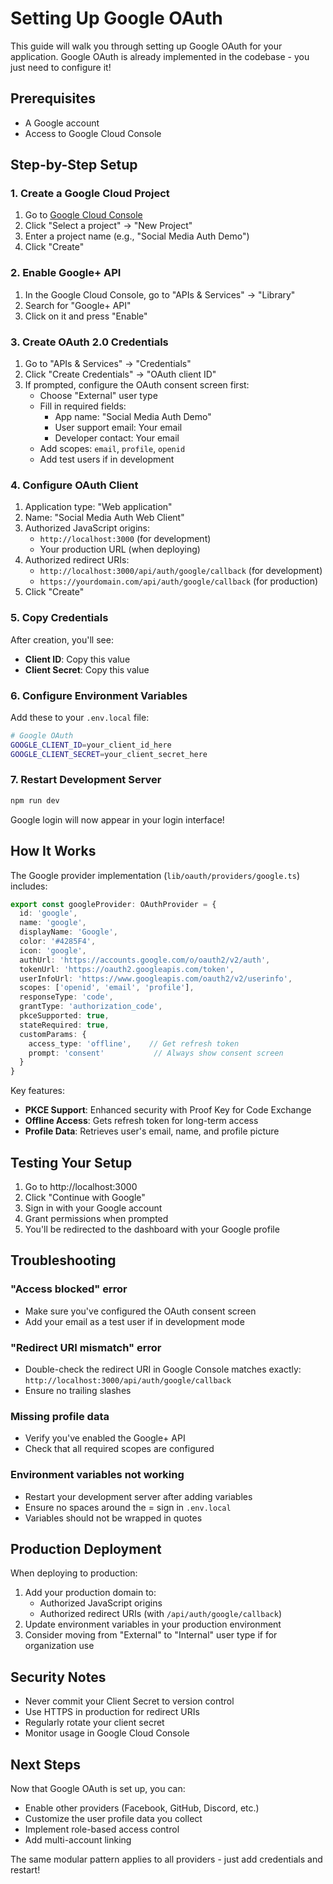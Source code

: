 # Setting Up Google OAuth

This guide will walk you through setting up Google OAuth for your application. Google OAuth is already implemented in the codebase - you just need to configure it!

## Prerequisites

- A Google account
- Access to Google Cloud Console

## Step-by-Step Setup

### 1. Create a Google Cloud Project

1. Go to [Google Cloud Console](https://console.cloud.google.com/)
2. Click "Select a project" → "New Project"
3. Enter a project name (e.g., "Social Media Auth Demo")
4. Click "Create"

### 2. Enable Google+ API

1. In the Google Cloud Console, go to "APIs & Services" → "Library"
2. Search for "Google+ API"
3. Click on it and press "Enable"

### 3. Create OAuth 2.0 Credentials

1. Go to "APIs & Services" → "Credentials"
2. Click "Create Credentials" → "OAuth client ID"
3. If prompted, configure the OAuth consent screen first:
   - Choose "External" user type
   - Fill in required fields:
     - App name: "Social Media Auth Demo"
     - User support email: Your email
     - Developer contact: Your email
   - Add scopes: `email`, `profile`, `openid`
   - Add test users if in development

### 4. Configure OAuth Client

1. Application type: "Web application"
2. Name: "Social Media Auth Web Client"
3. Authorized JavaScript origins:
   - `http://localhost:3000` (for development)
   - Your production URL (when deploying)
4. Authorized redirect URIs:
   - `http://localhost:3000/api/auth/google/callback` (for development)
   - `https://yourdomain.com/api/auth/google/callback` (for production)
5. Click "Create"

### 5. Copy Credentials

After creation, you'll see:
- **Client ID**: Copy this value
- **Client Secret**: Copy this value

### 6. Configure Environment Variables

Add these to your `.env.local` file:

```bash
# Google OAuth
GOOGLE_CLIENT_ID=your_client_id_here
GOOGLE_CLIENT_SECRET=your_client_secret_here
```

### 7. Restart Development Server

```bash
npm run dev
```

Google login will now appear in your login interface!

## How It Works

The Google provider implementation (`lib/oauth/providers/google.ts`) includes:

```typescript
export const googleProvider: OAuthProvider = {
  id: 'google',
  name: 'google',
  displayName: 'Google',
  color: '#4285F4',
  icon: 'google',
  authUrl: 'https://accounts.google.com/o/oauth2/v2/auth',
  tokenUrl: 'https://oauth2.googleapis.com/token',
  userInfoUrl: 'https://www.googleapis.com/oauth2/v2/userinfo',
  scopes: ['openid', 'email', 'profile'],
  responseType: 'code',
  grantType: 'authorization_code',
  pkceSupported: true,
  stateRequired: true,
  customParams: {
    access_type: 'offline',    // Get refresh token
    prompt: 'consent'           // Always show consent screen
  }
}
```

Key features:
- **PKCE Support**: Enhanced security with Proof Key for Code Exchange
- **Offline Access**: Gets refresh token for long-term access
- **Profile Data**: Retrieves user's email, name, and profile picture

## Testing Your Setup

1. Go to http://localhost:3000
2. Click "Continue with Google"
3. Sign in with your Google account
4. Grant permissions when prompted
5. You'll be redirected to the dashboard with your Google profile

## Troubleshooting

### "Access blocked" error
- Make sure you've configured the OAuth consent screen
- Add your email as a test user if in development mode

### "Redirect URI mismatch" error
- Double-check the redirect URI in Google Console matches exactly:
  `http://localhost:3000/api/auth/google/callback`
- Ensure no trailing slashes

### Missing profile data
- Verify you've enabled the Google+ API
- Check that all required scopes are configured

### Environment variables not working
- Restart your development server after adding variables
- Ensure no spaces around the = sign in `.env.local`
- Variables should not be wrapped in quotes

## Production Deployment

When deploying to production:

1. Add your production domain to:
   - Authorized JavaScript origins
   - Authorized redirect URIs (with `/api/auth/google/callback`)
2. Update environment variables in your production environment
3. Consider moving from "External" to "Internal" user type if for organization use

## Security Notes

- Never commit your Client Secret to version control
- Use HTTPS in production for redirect URIs
- Regularly rotate your client secret
- Monitor usage in Google Cloud Console

## Next Steps

Now that Google OAuth is set up, you can:
- Enable other providers (Facebook, GitHub, Discord, etc.)
- Customize the user profile data you collect
- Implement role-based access control
- Add multi-account linking

The same modular pattern applies to all providers - just add credentials and restart!